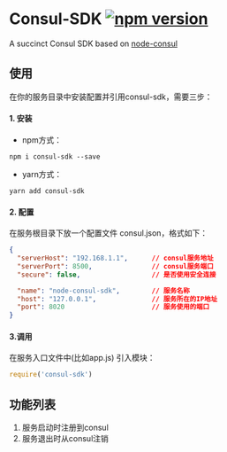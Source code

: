 # Consul-SDK  [![npm version](https://badge.fury.io/js/consul-sdk.svg)](https://badge.fury.io/js/consul-sdk)
A succinct Consul SDK based on [node-consul](https://www.npmjs.com/package/consul)   

## 使用
在你的服务目录中安装配置并引用consul-sdk，需要三步：

#### 1. 安装
- npm方式：
```shell
npm i consul-sdk --save
```
- yarn方式：
```shell
yarn add consul-sdk
```
#### 2. 配置
在服务根目录下放一个配置文件 consul.json，格式如下：
```json
{
  "serverHost": "192.168.1.1",      // consul服务地址
  "serverPort": 8500,               // consul服务端口
  "secure": false,                  // 是否使用安全连接

  "name": "node-consul-sdk",        // 服务名称
  "host": "127.0.0.1",              // 服务所在的IP地址
  "port": 8020                      // 服务使用的端口
}
```
#### 3.调用
在服务入口文件中(比如app.js) 引入模块：
```javascript
require('consul-sdk')
```

## 功能列表
1. 服务启动时注册到consul
2. 服务退出时从consul注销